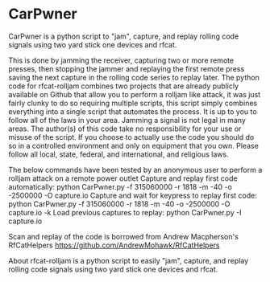 # CarPwner

CarPwner is a python script to "jam", capture, and replay rolling code signals using two yard stick one devices and rfcat.

This is done by jamming the receiver, capturing two or more remote presses, then stopping the jammer and replaying the first remote press saving the next capture in the rolling code series to replay later. The python code for rfcat-rolljam combines two projects that are already publicly available on Github that allow you to perform a rolljam like attack, it was just fairly clunky to do so requiring multiple scripts, this script simply combines everything into a single script that automates the process. It is up to you to follow all of the laws in your area. Jamming a signal is not legal in many areas. The author(s) of this code take no responsibility for your use or misuse of the script. If you choose to actually use the code you should do so in a controlled environment and only on equipment that you own. Please follow all local, state, federal, and international, and religious laws.

The below commands have been tested by an anonymous user to perform a rolljam attack on a remote power outlet
Capture and replay first code automatically: python CarPwner.py -f 315060000 -r 1818 -m -40 -o -2500000 -O capture.io
Capture and wait for keypress to replay first code: python CarPwner.py -f 315060000 -r 1818 -m -40 -o -2500000 -O capture.io -k
Load previous captures to replay: python CarPwner.py -I capture.io

Scan and replay of the code is borrowed from Andrew Macpherson's RfCatHelpers https://github.com/AndrewMohawk/RfCatHelpers

About
rfcat-rolljam is a python script to easily "jam", capture, and replay rolling code signals using two yard stick one devices and rfcat.
